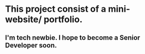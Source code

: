 # This project consist of a mini-website/ portfolio.

## I'm tech newbie. I hope to become a Senior Developer soon.
